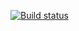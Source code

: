 [![Build status](https://ci.appveyor.com/api/projects/status/ksu4f0jwubqct6fc/branch/master?svg=true)](https://ci.appveyor.com/project/ElenaLyapina/autohomework2/branch/master)
